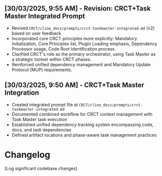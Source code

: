 
## [30/03/2025, 9:55 AM] - Revision: CRCT+Task Master Integrated Prompt

* Revised `CRCT/cline_docs/prompts/crct-taskmaster-integrated.md` (v2) based on user feedback.
* Incorporated core CRCT principles more explicitly: Mandatory Initialization, Core Principles list, Plugin Loading emphasis, Dependency Processor usage, Code Root Identification process.
* Clarified CRCT's role as the primary orchestrator, using Task Master as a strategic toolset within CRCT phases.
* Reinforced unified dependency management and Mandatory Update Protocol (MUP) requirements.
## [30/03/2025, 9:50 AM] - CRCT+Task Master Integration

* Created integrated prompt file at `CRCT/cline_docs/prompts/crct-taskmaster-integrated.md`
* Documented combined workflow for CRCT context management with Task Master task execution
* Established unified dependency tracking system encompassing code, docs, and task dependencies
* Defined artifact locations and phase-aware task management practices
# Changelog

[Log significant codebase changes]
